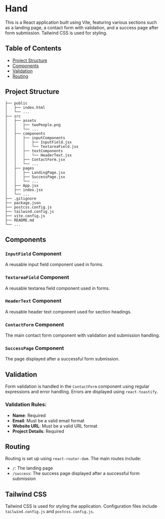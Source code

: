 # Hand

This is a React application built using Vite, featuring various sections such as a landing page, a contact form with validation, and a success page after form submission. Tailwind CSS is used for styling.

## Table of Contents

- [Project Structure](#project-structure)
- [Components](#components)
- [Validation](#validation)
- [Routing](#routing)

## Project Structure

```
├── public
│   ├── index.html
│   └── ...
├── src
│   ├── assets
│   │   ├── twoPeople.png
│   │   └── ...
│   ├── components
│   │   ├── inputComponents
│   │   │   ├── InputField.jsx
│   │   │   └── TextareaField.jsx
│   │   ├── textComponents
│   │   │   └── HeaderText.jsx
│   │   ├── ContactForm.jsx
│   │   └── ...
│   ├── pages
│   │   ├── LandingPage.jsx
│   │   ├── SuccessPage.jsx
│   │   └── ...
│   ├── App.jsx
│   ├── index.jsx
│   └── ...
├── .gitignore
├── package.json
├── postcss.config.js
├── tailwind.config.js
├── vite.config.js
├── README.md
└── ...
```

## Components

### `InputField` Component

A reusable input field component used in forms.

### `TextareaField` Component

A reusable textarea field component used in forms.

### `HeaderText` Component

A reusable header text component used for section headings.

### `ContactForm` Component

The main contact form component with validation and submission handling.

### `SuccessPage` Component

The page displayed after a successful form submission.

## Validation

Form validation is handled in the `ContactForm` component using regular expressions and error handling. Errors are displayed using `react-toastify`.

### Validation Rules:

- **Name**: Required
- **Email**: Must be a valid email format
- **Website URL**: Must be a valid URL format
- **Project Details**: Required

## Routing

Routing is set up using `react-router-dom`. The main routes include:

- `/`: The landing page
- `/success`: The success page displayed after a successful form submission

## Tailwind CSS

Tailwind CSS is used for styling the application. Configuration files include `tailwind.config.js` and `postcss.config.js`.